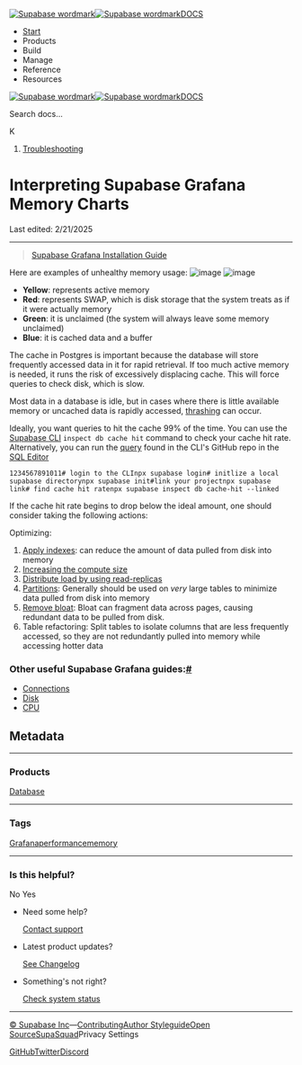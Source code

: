 [![Supabase wordmark](https://supabase.com/docs/_next/image?url=%2Fdocs%2Fsupabase-dark.svg&w=256&q=75&dpl=dpl_5BYG5BkQhU19GEfZfhcgAbeGcRQo)![Supabase wordmark](https://supabase.com/docs/_next/image?url=%2Fdocs%2Fsupabase-light.svg&w=256&q=75&dpl=dpl_5BYG5BkQhU19GEfZfhcgAbeGcRQo)DOCS](https://supabase.com/docs)

-   [Start](https://supabase.com/docs/guides/getting-started)
-   Products
-   Build
-   Manage
-   Reference
-   Resources

[![Supabase wordmark](https://supabase.com/docs/_next/image?url=%2Fdocs%2Fsupabase-dark.svg&w=256&q=75&dpl=dpl_5BYG5BkQhU19GEfZfhcgAbeGcRQo)![Supabase wordmark](https://supabase.com/docs/_next/image?url=%2Fdocs%2Fsupabase-light.svg&w=256&q=75&dpl=dpl_5BYG5BkQhU19GEfZfhcgAbeGcRQo)DOCS](https://supabase.com/docs)

Search docs...

K

1.  [Troubleshooting](https://supabase.com/docs/guides/troubleshooting)

# Interpreting Supabase Grafana Memory Charts

Last edited: 2/21/2025

* * *

> [Supabase Grafana Installation Guide](https://supabase.com/docs/guides/platform/metrics#deploying-supabase-grafana)

Here are examples of unhealthy memory usage: ![image](https://github.com/supabase/supabase/assets/91111415/baebfc74-642d-4988-992c-bb0f473a05ad) ![image](https://github.com/supabase/supabase/assets/91111415/b95c83cf-aa98-4b50-8e07-29f57aaa676c)

-   **Yellow**: represents active memory
-   **Red**: represents SWAP, which is disk storage that the system treats as if it were actually memory
-   **Green**: it is unclaimed (the system will always leave some memory unclaimed)
-   **Blue**: it is cached data and a buffer

The cache in Postgres is important because the database will store frequently accessed data in it for rapid retrieval. If too much active memory is needed, it runs the risk of excessively displacing cache. This will force queries to check disk, which is slow.

Most data in a database is idle, but in cases where there is little available memory or uncached data is rapidly accessed, [thrashing](https://en.wikipedia.org/wiki/Thrashing_\(computer_science\)) can occur.

Ideally, you want queries to hit the cache 99% of the time. You can use the [Supabase CLI](https://supabase.com/docs/guides/database/inspect) `inspect db cache hit` command to check your cache hit rate. Alternatively, you can run the [query](https://github.com/supabase/cli/blob/c9cce58025fded16b4c332747f819a44f45c3b83/internal/inspect/bloat/bloat.go#L17) found in the CLI's GitHub repo in the [SQL Editor](https://supabase.com/dashboard/project/_/sql/)

```
1234567891011# login to the CLInpx supabase login# initlize a local supabase directorynpx supabase init#link your projectnpx supabase link# find cache hit ratenpx supabase inspect db cache-hit --linked
```

If the cache hit rate begins to drop below the ideal amount, one should consider taking the following actions:

Optimizing:

1.  [Apply indexes](https://github.com/orgs/supabase/discussions/22449): can reduce the amount of data pulled from disk into memory
2.  [Increasing the compute size](https://supabase.com/docs/guides/platform/compute-add-ons)
3.  [Distribute load by using read-replicas](https://supabase.com/dashboard/project/_/settings/infrastructure)
4.  [Partitions](https://supabase.com/docs/guides/database/partitions): Generally should be used on _very_ large tables to minimize data pulled from disk into memory
5.  [Remove bloat](https://supabase.com/docs/guides/database/bloat): Bloat can fragment data across pages, causing redundant data to be pulled from disk.
6.  Table refactoring: Split tables to isolate columns that are less frequently accessed, so they are not redundantly pulled into memory while accessing hotter data

### Other useful Supabase Grafana guides:[#](#other-useful-supabase-grafana-guides)

-   [Connections](https://github.com/orgs/supabase/discussions/27141)
-   [Disk](https://github.com/orgs/supabase/discussions/27003)
-   [CPU](https://github.com/orgs/supabase/discussions/27022)

## Metadata

* * *

### Products

[Database](https://supabase.com/docs/guides/troubleshooting?products=database)

* * *

### Tags

[Grafana](https://supabase.com/docs/guides/troubleshooting?tags=Grafana)[performance](https://supabase.com/docs/guides/troubleshooting?tags=performance)[memory](https://supabase.com/docs/guides/troubleshooting?tags=memory)

* * *

### Is this helpful?

No Yes

-   Need some help?
    
    [Contact support](https://supabase.com/support)
-   Latest product updates?
    
    [See Changelog](https://supabase.com/changelog)
-   Something's not right?
    
    [Check system status](https://status.supabase.com/)

* * *

[© Supabase Inc](https://supabase.com/)—[Contributing](https://github.com/supabase/supabase/blob/master/apps/docs/DEVELOPERS.md)[Author Styleguide](https://github.com/supabase/supabase/blob/master/apps/docs/CONTRIBUTING.md)[Open Source](https://supabase.com/open-source)[SupaSquad](https://supabase.com/supasquad)Privacy Settings

[GitHub](https://github.com/supabase/supabase)[Twitter](https://twitter.com/supabase)[Discord](https://discord.supabase.com/)